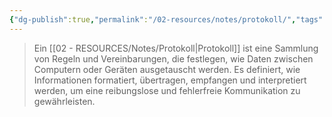 ```yaml
---
{"dg-publish":true,"permalink":"/02-resources/notes/protokoll/","tags":["netzwerk/protocol"],"noteIcon":""}
---
```


>Ein [[02 - RESOURCES/Notes/Protokoll\|Protokoll]] ist eine Sammlung von Regeln und Vereinbarungen, die festlegen, wie Daten zwischen Computern oder Geräten ausgetauscht werden.
>Es definiert, wie Informationen formatiert, übertragen, empfangen und interpretiert werden, um eine reibungslose und fehlerfreie Kommunikation zu gewährleisten.
